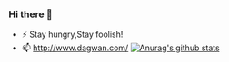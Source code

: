 ### Hi there 👋

<!--
**tagwan/tagwan** is a ✨ _special_ ✨ repository because its `README.md` (this file) appears on your GitHub profile.

Here are some ideas to get you started:

- 🔭 I’m currently working on ...
- 🌱 I’m currently learning ...
- 👯 I’m looking to collaborate on ...
- 🤔 I’m looking for help with ...
- 💬 Ask me about ...
- 📫 How to reach me: ...
- 😄 Pronouns: ...
- ⚡ Fun fact: ...
-->
- ⚡ Stay hungry,Stay foolish!
- 📫 http://www.dagwan.com/
[![Anurag's github stats](https://github-readme-stats.vercel.app/api?username=tagwan)](https://github.com/tagwan/github-readme-stats)
